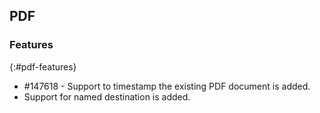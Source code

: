 ## PDF

### Features
{:#pdf-features}

* \#147618 - Support to timestamp the existing PDF document is added.
* Support for named destination is added.